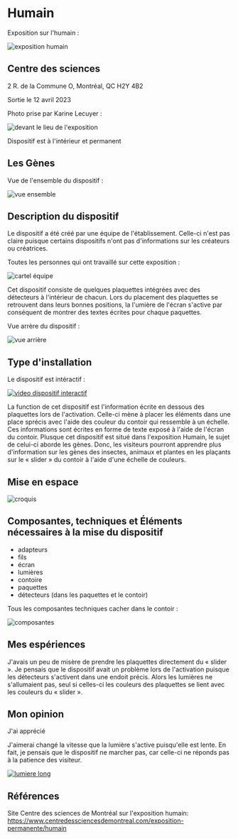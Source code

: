 # Humain

Exposition sur l'humain :

![exposition humain](https://user-images.githubusercontent.com/112190488/236267407-49a602f9-2e2f-47e3-b749-3f71a47a7d8e.png)

## Centre des sciences

2 R. de la Commune O, Montréal, QC H2Y 4B2

Sortie le 12 avril 2023

Photo prise par Karine Lecuyer :

![devant le lieu de l'exposition](https://user-images.githubusercontent.com/112190488/235737005-d9edfba0-a985-4c01-8c76-a6894991f98b.png)

Dispositif est à l'intérieur et permanent 

## Les Gènes

Vue de l'ensemble du dispositif :

![vue ensemble](https://user-images.githubusercontent.com/112190488/236269386-b7ccacc3-920a-40ac-9968-86f765465b0f.png)

## Description du dispositif

Le dispositif a été créé par une équipe de l'établissement. Celle-ci n'est pas claire puisque certains dispositifs n'ont pas d'informations sur les créateurs ou créatrices. 

Toutes les personnes qui ont travaillé sur cette exposition :

![cartel équipe](https://user-images.githubusercontent.com/112190488/236269237-b33b8274-ced9-489f-9d8c-38febca86f67.png)

Cet dispositif consiste de quelques plaquettes intégrées avec des détecteurs à l'intérieur de chacun. Lors du placement des plaquettes se retrouvent dans leurs bonnes positions, la l'umière de l'écran s'active par conséquent de montrer des textes écrites pour chaque paquettes. 

Vue arrère du dispositif :

![vue arrière](https://user-images.githubusercontent.com/112190488/236269321-5ce05c74-41c6-4149-94c1-08fd0ee6bd79.png)
 
##  Type d'installation

Le dispositif est intéractif :

[![video dispositif interactif](https://user-images.githubusercontent.com/112190488/236271831-0e861b03-39f3-45a6-9c89-e3a6c93ff593.png)](https://youtube.com/shorts/QukOibVwqx0?feature=share)

La function de cet dispositif est l'information écrite en dessous des plaquettes lors de l'activation. Celle-ci mène à placer les éléments dans une place sprécis avec l'aide des couleur du contoir qui ressemble à un échelle. Ces informations sont écrites en forme de texte exposé à l'aide de l'écran du contoir. Plusque cet dispositif est situé dans l'exposition Humain, le sujet de celui-ci aborde les gènes. Donc, les visiteurs pourront apprendre plus d'information sur les gènes des insectes, animaux et plantes en les plaçants sur le « slider » du contoir à l'aide d'une échelle de couleurs.

##  Mise en espace

![croquis](https://user-images.githubusercontent.com/112190488/236277030-7164fd68-7c9b-456c-a9a0-aae9f1a6f7ea.png)

## Composantes, techniques et Éléments nécessaires à la mise du dispositif

- adapteurs
- fils
- écran
- lumières
- contoire
- paquettes
- détecteurs (dans les paquettes et le contoir)

Tous les composantes techniques cacher dans le contoir :

![composantes](https://user-images.githubusercontent.com/112190488/236269595-8c5d607f-2f80-4440-a097-6f2e96f153cb.png)

## Mes espériences

J'avais un peu de misère de prendre les plaquettes directement du « slider ». Je pensais que le dispositif avait un problème lors de l'activation puisque les détecteurs s'activent dans une endoit précis. Alors les lumières ne s'allumaient pas, seul si celles-ci les couleurs des plaquettes se lient avec les couleurs du « slider ». 

## Mon opinion

J'ai apprécié

J'aimerai changé la vitesse que la lumière s'active puisqu'elle est lente. En fait, je pensais que le dispositif ne marcher pas, car celle-ci ne réponds pas à la patience des visiteur.

[![lumiere long](https://user-images.githubusercontent.com/112190488/236279626-4290fc08-db49-4e93-909f-027edae7836a.png)](https://youtube.com/shorts/4po9QvuinbQ?feature=share)

## Références

Site Centre des sciences de Montréal sur l'exposition humain: https://www.centredessciencesdemontreal.com/exposition-permanente/humain
